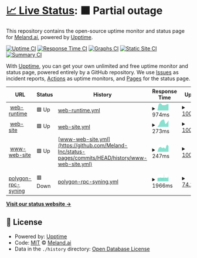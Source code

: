 # [📈 Live Status](https://status.easybits.cn): <!--live status--> **🟧 Partial outage**

This repository contains the open-source uptime monitor and status page for [Meland.ai](https://www.icodeworld.cn), powered by [Upptime](https://github.com/upptime/upptime).

[![Uptime CI](https://github.com/ICodeWorld-Inc/status-pages/workflows/Uptime%20CI/badge.svg)](https://github.com/ICodeWorld-Inc/status-pages/actions?query=workflow%3A%22Uptime+CI%22)
[![Response Time CI](https://github.com/ICodeWorld-Inc/status-pages/workflows/Response%20Time%20CI/badge.svg)](https://github.com/ICodeWorld-Inc/status-pages/actions?query=workflow%3A%22Response+Time+CI%22)
[![Graphs CI](https://github.com/ICodeWorld-Inc/status-pages/workflows/Graphs%20CI/badge.svg)](https://github.com/ICodeWorld-Inc/status-pages/actions?query=workflow%3A%22Graphs+CI%22)
[![Static Site CI](https://github.com/ICodeWorld-Inc/status-pages/workflows/Static%20Site%20CI/badge.svg)](https://github.com/ICodeWorld-Inc/status-pages/actions?query=workflow%3A%22Static+Site+CI%22)
[![Summary CI](https://github.com/ICodeWorld-Inc/status-pages/workflows/Summary%20CI/badge.svg)](https://github.com/ICodeWorld-Inc/status-pages/actions?query=workflow%3A%22Summary+CI%22)

With [Upptime](https://upptime.js.org), you can get your own unlimited and free uptime monitor and status page, powered entirely by a GitHub repository. We use [Issues](https://github.com/ICodeWorld-Inc/status-pages/issues) as incident reports, [Actions](https://github.com/ICodeWorld-Inc/status-pages/actions) as uptime monitors, and [Pages](https://status.easybits.cn) for the status page.

<!--start: status pages-->
<!-- This summary is generated by Upptime (https://github.com/upptime/upptime) -->
<!-- Do not edit this manually, your changes will be overwritten -->
<!-- prettier-ignore -->
| URL | Status | History | Response Time | Uptime |
| --- | ------ | ------- | ------------- | ------ |
| <img alt="" src="https://favicons.githubusercontent.com/web-runtime-release.melandworld.com" height="13"> [web-runtime](https://web-runtime-release.melandworld.com/) | 🟩 Up | [web-runtime.yml](https://github.com/Meland-Inc/status-pages/commits/HEAD/history/web-runtime.yml) | <details><summary><img alt="Response time graph" src="./graphs/web-runtime/response-time-week.png" height="20"> 974ms</summary><br><a href="https://status.melandworld.com/history/web-runtime"><img alt="Response time 1004" src="https://img.shields.io/endpoint?url=https%3A%2F%2Fraw.githubusercontent.com%2FMeland-Inc%2Fstatus-pages%2FHEAD%2Fapi%2Fweb-runtime%2Fresponse-time.json"></a><br><a href="https://status.melandworld.com/history/web-runtime"><img alt="24-hour response time 1009" src="https://img.shields.io/endpoint?url=https%3A%2F%2Fraw.githubusercontent.com%2FMeland-Inc%2Fstatus-pages%2FHEAD%2Fapi%2Fweb-runtime%2Fresponse-time-day.json"></a><br><a href="https://status.melandworld.com/history/web-runtime"><img alt="7-day response time 974" src="https://img.shields.io/endpoint?url=https%3A%2F%2Fraw.githubusercontent.com%2FMeland-Inc%2Fstatus-pages%2FHEAD%2Fapi%2Fweb-runtime%2Fresponse-time-week.json"></a><br><a href="https://status.melandworld.com/history/web-runtime"><img alt="30-day response time 924" src="https://img.shields.io/endpoint?url=https%3A%2F%2Fraw.githubusercontent.com%2FMeland-Inc%2Fstatus-pages%2FHEAD%2Fapi%2Fweb-runtime%2Fresponse-time-month.json"></a><br><a href="https://status.melandworld.com/history/web-runtime"><img alt="1-year response time 1004" src="https://img.shields.io/endpoint?url=https%3A%2F%2Fraw.githubusercontent.com%2FMeland-Inc%2Fstatus-pages%2FHEAD%2Fapi%2Fweb-runtime%2Fresponse-time-year.json"></a></details> | <details><summary><a href="https://status.melandworld.com/history/web-runtime">100.00%</a></summary><a href="https://status.melandworld.com/history/web-runtime"><img alt="All-time uptime 96.06%" src="https://img.shields.io/endpoint?url=https%3A%2F%2Fraw.githubusercontent.com%2FMeland-Inc%2Fstatus-pages%2FHEAD%2Fapi%2Fweb-runtime%2Fuptime.json"></a><br><a href="https://status.melandworld.com/history/web-runtime"><img alt="24-hour uptime 100.00%" src="https://img.shields.io/endpoint?url=https%3A%2F%2Fraw.githubusercontent.com%2FMeland-Inc%2Fstatus-pages%2FHEAD%2Fapi%2Fweb-runtime%2Fuptime-day.json"></a><br><a href="https://status.melandworld.com/history/web-runtime"><img alt="7-day uptime 100.00%" src="https://img.shields.io/endpoint?url=https%3A%2F%2Fraw.githubusercontent.com%2FMeland-Inc%2Fstatus-pages%2FHEAD%2Fapi%2Fweb-runtime%2Fuptime-week.json"></a><br><a href="https://status.melandworld.com/history/web-runtime"><img alt="30-day uptime 99.94%" src="https://img.shields.io/endpoint?url=https%3A%2F%2Fraw.githubusercontent.com%2FMeland-Inc%2Fstatus-pages%2FHEAD%2Fapi%2Fweb-runtime%2Fuptime-month.json"></a><br><a href="https://status.melandworld.com/history/web-runtime"><img alt="1-year uptime 96.06%" src="https://img.shields.io/endpoint?url=https%3A%2F%2Fraw.githubusercontent.com%2FMeland-Inc%2Fstatus-pages%2FHEAD%2Fapi%2Fweb-runtime%2Fuptime-year.json"></a></details>
| <img alt="" src="https://favicons.githubusercontent.com/meland.ai" height="13"> [web-site](https://meland.ai/) | 🟩 Up | [web-site.yml](https://github.com/Meland-Inc/status-pages/commits/HEAD/history/web-site.yml) | <details><summary><img alt="Response time graph" src="./graphs/web-site/response-time-week.png" height="20"> 273ms</summary><br><a href="https://status.melandworld.com/history/web-site"><img alt="Response time 336" src="https://img.shields.io/endpoint?url=https%3A%2F%2Fraw.githubusercontent.com%2FMeland-Inc%2Fstatus-pages%2FHEAD%2Fapi%2Fweb-site%2Fresponse-time.json"></a><br><a href="https://status.melandworld.com/history/web-site"><img alt="24-hour response time 345" src="https://img.shields.io/endpoint?url=https%3A%2F%2Fraw.githubusercontent.com%2FMeland-Inc%2Fstatus-pages%2FHEAD%2Fapi%2Fweb-site%2Fresponse-time-day.json"></a><br><a href="https://status.melandworld.com/history/web-site"><img alt="7-day response time 273" src="https://img.shields.io/endpoint?url=https%3A%2F%2Fraw.githubusercontent.com%2FMeland-Inc%2Fstatus-pages%2FHEAD%2Fapi%2Fweb-site%2Fresponse-time-week.json"></a><br><a href="https://status.melandworld.com/history/web-site"><img alt="30-day response time 306" src="https://img.shields.io/endpoint?url=https%3A%2F%2Fraw.githubusercontent.com%2FMeland-Inc%2Fstatus-pages%2FHEAD%2Fapi%2Fweb-site%2Fresponse-time-month.json"></a><br><a href="https://status.melandworld.com/history/web-site"><img alt="1-year response time 336" src="https://img.shields.io/endpoint?url=https%3A%2F%2Fraw.githubusercontent.com%2FMeland-Inc%2Fstatus-pages%2FHEAD%2Fapi%2Fweb-site%2Fresponse-time-year.json"></a></details> | <details><summary><a href="https://status.melandworld.com/history/web-site">100.00%</a></summary><a href="https://status.melandworld.com/history/web-site"><img alt="All-time uptime 100.00%" src="https://img.shields.io/endpoint?url=https%3A%2F%2Fraw.githubusercontent.com%2FMeland-Inc%2Fstatus-pages%2FHEAD%2Fapi%2Fweb-site%2Fuptime.json"></a><br><a href="https://status.melandworld.com/history/web-site"><img alt="24-hour uptime 100.00%" src="https://img.shields.io/endpoint?url=https%3A%2F%2Fraw.githubusercontent.com%2FMeland-Inc%2Fstatus-pages%2FHEAD%2Fapi%2Fweb-site%2Fuptime-day.json"></a><br><a href="https://status.melandworld.com/history/web-site"><img alt="7-day uptime 100.00%" src="https://img.shields.io/endpoint?url=https%3A%2F%2Fraw.githubusercontent.com%2FMeland-Inc%2Fstatus-pages%2FHEAD%2Fapi%2Fweb-site%2Fuptime-week.json"></a><br><a href="https://status.melandworld.com/history/web-site"><img alt="30-day uptime 100.00%" src="https://img.shields.io/endpoint?url=https%3A%2F%2Fraw.githubusercontent.com%2FMeland-Inc%2Fstatus-pages%2FHEAD%2Fapi%2Fweb-site%2Fuptime-month.json"></a><br><a href="https://status.melandworld.com/history/web-site"><img alt="1-year uptime 100.00%" src="https://img.shields.io/endpoint?url=https%3A%2F%2Fraw.githubusercontent.com%2FMeland-Inc%2Fstatus-pages%2FHEAD%2Fapi%2Fweb-site%2Fuptime-year.json"></a></details>
| <img alt="" src="https://favicons.githubusercontent.com/www.meland.ai" height="13"> [www-web-site](https://www.meland.ai/) | 🟩 Up | [www-web-site.yml](https://github.com/Meland-Inc/status-pages/commits/HEAD/history/www-web-site.yml) | <details><summary><img alt="Response time graph" src="./graphs/www-web-site/response-time-week.png" height="20"> 247ms</summary><br><a href="https://status.melandworld.com/history/www-web-site"><img alt="Response time 322" src="https://img.shields.io/endpoint?url=https%3A%2F%2Fraw.githubusercontent.com%2FMeland-Inc%2Fstatus-pages%2FHEAD%2Fapi%2Fwww-web-site%2Fresponse-time.json"></a><br><a href="https://status.melandworld.com/history/www-web-site"><img alt="24-hour response time 317" src="https://img.shields.io/endpoint?url=https%3A%2F%2Fraw.githubusercontent.com%2FMeland-Inc%2Fstatus-pages%2FHEAD%2Fapi%2Fwww-web-site%2Fresponse-time-day.json"></a><br><a href="https://status.melandworld.com/history/www-web-site"><img alt="7-day response time 247" src="https://img.shields.io/endpoint?url=https%3A%2F%2Fraw.githubusercontent.com%2FMeland-Inc%2Fstatus-pages%2FHEAD%2Fapi%2Fwww-web-site%2Fresponse-time-week.json"></a><br><a href="https://status.melandworld.com/history/www-web-site"><img alt="30-day response time 285" src="https://img.shields.io/endpoint?url=https%3A%2F%2Fraw.githubusercontent.com%2FMeland-Inc%2Fstatus-pages%2FHEAD%2Fapi%2Fwww-web-site%2Fresponse-time-month.json"></a><br><a href="https://status.melandworld.com/history/www-web-site"><img alt="1-year response time 322" src="https://img.shields.io/endpoint?url=https%3A%2F%2Fraw.githubusercontent.com%2FMeland-Inc%2Fstatus-pages%2FHEAD%2Fapi%2Fwww-web-site%2Fresponse-time-year.json"></a></details> | <details><summary><a href="https://status.melandworld.com/history/www-web-site">100.00%</a></summary><a href="https://status.melandworld.com/history/www-web-site"><img alt="All-time uptime 100.00%" src="https://img.shields.io/endpoint?url=https%3A%2F%2Fraw.githubusercontent.com%2FMeland-Inc%2Fstatus-pages%2FHEAD%2Fapi%2Fwww-web-site%2Fuptime.json"></a><br><a href="https://status.melandworld.com/history/www-web-site"><img alt="24-hour uptime 100.00%" src="https://img.shields.io/endpoint?url=https%3A%2F%2Fraw.githubusercontent.com%2FMeland-Inc%2Fstatus-pages%2FHEAD%2Fapi%2Fwww-web-site%2Fuptime-day.json"></a><br><a href="https://status.melandworld.com/history/www-web-site"><img alt="7-day uptime 100.00%" src="https://img.shields.io/endpoint?url=https%3A%2F%2Fraw.githubusercontent.com%2FMeland-Inc%2Fstatus-pages%2FHEAD%2Fapi%2Fwww-web-site%2Fuptime-week.json"></a><br><a href="https://status.melandworld.com/history/www-web-site"><img alt="30-day uptime 100.00%" src="https://img.shields.io/endpoint?url=https%3A%2F%2Fraw.githubusercontent.com%2FMeland-Inc%2Fstatus-pages%2FHEAD%2Fapi%2Fwww-web-site%2Fuptime-month.json"></a><br><a href="https://status.melandworld.com/history/www-web-site"><img alt="1-year uptime 100.00%" src="https://img.shields.io/endpoint?url=https%3A%2F%2Fraw.githubusercontent.com%2FMeland-Inc%2Fstatus-pages%2FHEAD%2Fapi%2Fwww-web-site%2Fuptime-year.json"></a></details>
| <img alt="" src="https://favicons.githubusercontent.com/status-pages.vercel.app" height="13"> [polygon-rpc-syning](https://status-pages.vercel.app/api/polygon-rpc-syncing) | 🟥 Down | [polygon-rpc-syning.yml](https://github.com/Meland-Inc/status-pages/commits/HEAD/history/polygon-rpc-syning.yml) | <details><summary><img alt="Response time graph" src="./graphs/polygon-rpc-syning/response-time-week.png" height="20"> 1966ms</summary><br><a href="https://status.melandworld.com/history/polygon-rpc-syning"><img alt="Response time 1939" src="https://img.shields.io/endpoint?url=https%3A%2F%2Fraw.githubusercontent.com%2FMeland-Inc%2Fstatus-pages%2FHEAD%2Fapi%2Fpolygon-rpc-syning%2Fresponse-time.json"></a><br><a href="https://status.melandworld.com/history/polygon-rpc-syning"><img alt="24-hour response time 2175" src="https://img.shields.io/endpoint?url=https%3A%2F%2Fraw.githubusercontent.com%2FMeland-Inc%2Fstatus-pages%2FHEAD%2Fapi%2Fpolygon-rpc-syning%2Fresponse-time-day.json"></a><br><a href="https://status.melandworld.com/history/polygon-rpc-syning"><img alt="7-day response time 1966" src="https://img.shields.io/endpoint?url=https%3A%2F%2Fraw.githubusercontent.com%2FMeland-Inc%2Fstatus-pages%2FHEAD%2Fapi%2Fpolygon-rpc-syning%2Fresponse-time-week.json"></a><br><a href="https://status.melandworld.com/history/polygon-rpc-syning"><img alt="30-day response time 1940" src="https://img.shields.io/endpoint?url=https%3A%2F%2Fraw.githubusercontent.com%2FMeland-Inc%2Fstatus-pages%2FHEAD%2Fapi%2Fpolygon-rpc-syning%2Fresponse-time-month.json"></a><br><a href="https://status.melandworld.com/history/polygon-rpc-syning"><img alt="1-year response time 1939" src="https://img.shields.io/endpoint?url=https%3A%2F%2Fraw.githubusercontent.com%2FMeland-Inc%2Fstatus-pages%2FHEAD%2Fapi%2Fpolygon-rpc-syning%2Fresponse-time-year.json"></a></details> | <details><summary><a href="https://status.melandworld.com/history/polygon-rpc-syning">74.25%</a></summary><a href="https://status.melandworld.com/history/polygon-rpc-syning"><img alt="All-time uptime 93.82%" src="https://img.shields.io/endpoint?url=https%3A%2F%2Fraw.githubusercontent.com%2FMeland-Inc%2Fstatus-pages%2FHEAD%2Fapi%2Fpolygon-rpc-syning%2Fuptime.json"></a><br><a href="https://status.melandworld.com/history/polygon-rpc-syning"><img alt="24-hour uptime 43.04%" src="https://img.shields.io/endpoint?url=https%3A%2F%2Fraw.githubusercontent.com%2FMeland-Inc%2Fstatus-pages%2FHEAD%2Fapi%2Fpolygon-rpc-syning%2Fuptime-day.json"></a><br><a href="https://status.melandworld.com/history/polygon-rpc-syning"><img alt="7-day uptime 74.25%" src="https://img.shields.io/endpoint?url=https%3A%2F%2Fraw.githubusercontent.com%2FMeland-Inc%2Fstatus-pages%2FHEAD%2Fapi%2Fpolygon-rpc-syning%2Fuptime-week.json"></a><br><a href="https://status.melandworld.com/history/polygon-rpc-syning"><img alt="30-day uptime 81.04%" src="https://img.shields.io/endpoint?url=https%3A%2F%2Fraw.githubusercontent.com%2FMeland-Inc%2Fstatus-pages%2FHEAD%2Fapi%2Fpolygon-rpc-syning%2Fuptime-month.json"></a><br><a href="https://status.melandworld.com/history/polygon-rpc-syning"><img alt="1-year uptime 93.82%" src="https://img.shields.io/endpoint?url=https%3A%2F%2Fraw.githubusercontent.com%2FMeland-Inc%2Fstatus-pages%2FHEAD%2Fapi%2Fpolygon-rpc-syning%2Fuptime-year.json"></a></details>

<!--end: status pages-->

[**Visit our status website →**](https://status.melandworld.com)

## 📄 License

- Powered by: [Upptime](https://github.com/upptime/upptime)
- Code: [MIT](./LICENSE) © [Meland.ai](https://www.icodeworld.cn)
- Data in the `./history` directory: [Open Database License](https://opendatacommons.org/licenses/odbl/1-0/)
